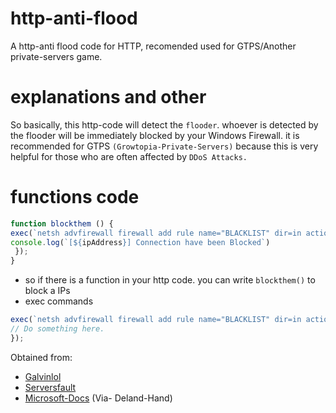 # http-anti-flood
A http-anti flood code for HTTP, recomended used for GTPS/Another private-servers game.

# explanations and other
So basically, this http-code will detect the ```flooder```. whoever is detected by the flooder will be immediately blocked by your Windows Firewall.
it is recommended for GTPS ```(Growtopia-Private-Servers)``` because this is very helpful for those who are often affected by ```DDoS Attacks.```

# functions code
```js
function blockthem () {
exec(`netsh advfirewall firewall add rule name="BLACKLIST" dir=in action=block remoteip="${ipAddress}"`, (error, stdout, stderr, spawn) => {
console.log(`[${ipAddress}] Connection have been Blocked`)
 });
}
```
- so if there is a function in your http code. you can write ```blockthem()``` to block a IPs
- exec commands

```js
exec(`netsh advfirewall firewall add rule name="BLACKLIST" dir=in action=block remoteip="${ipAddress}"`, (error, stdout, stderr, spawn) => {
// Do something here.
});
```
Obtained from: 
- [Galvinlol](https://github.com/galvinlol)
- [Serversfault](https://serverfault.com/questions/851922/blocking-ip-address-with-netsh-filter)
- [Microsoft-Docs](https://docs.microsoft.com/en-us/troubleshoot/windows-server/networking/netsh-advfirewall-firewall-control-firewall-behavior) (Via- Deland-Hand)
